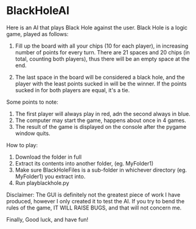 # BlackHoleAI

Here is an AI that plays Black Hole against the user. Black Hole is a logic game, played as follows:

1. Fill up the board with all your chips (10 for each player), in increasing number of points for every turn. There are 21 spaces and 20 chips (in total, counting both players), thus there will be an empty space at the end.

2. The last space in the board will be considered a black hole, and the player with the least points sucked in will be the winner. If the points sucked in for both players are equal, it's a tie.

Some points to note:
1. The first player will always play in red, adn the second always in blue.
2. The computer may start the game, happens about once in 4 games.
3. The result of the game is displayed on the console after the pygame window quits.

How to play:
1. Download the folder in full
2. Extract its contents into another folder, (eg. MyFolder1)
3. Make sure BlackHoleFiles is a sub-folder in whichever directory (eg. MyFolder1) you extract into.
4. Run playblackhole.py

Disclaimer: The GUI is definitely not the greatest piece of work I have produced, however I only created it to test the AI. If you try to bend the rules of the game, IT WILL RAISE BUGS, and that will not concern me. 

Finally,
Good luck, and have fun!
